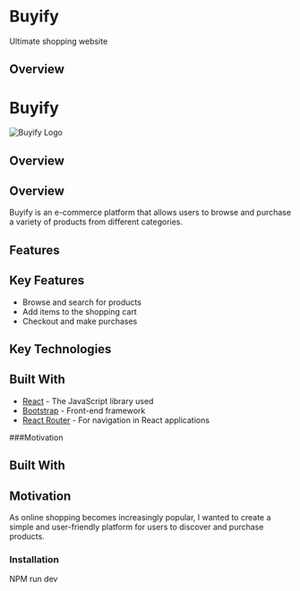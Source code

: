 # Buyify

Ultimate shopping website
## Overview

# Buyify

![Buyify Logo](path-to-your-logo.png)

## Overview

## Overview

Buyify is an e-commerce platform that allows users to browse and purchase a variety of products from different categories.


## Features

## Key Features

- Browse and search for products
- Add items to the shopping cart
- Checkout and make purchases


## Key Technologies

## Built With

- [React](https://reactjs.org/) - The JavaScript library used
- [Bootstrap](https://getbootstrap.com/) - Front-end framework
- [React Router](https://reactrouter.com/) - For navigation in React applications


###Motivation

## Built With

## Motivation

As online shopping becomes increasingly popular, I wanted to create a simple and user-friendly platform for users to discover and purchase products.


### Installation

NPM run dev


